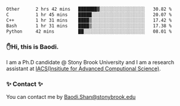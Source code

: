 <!--START_SECTION:waka-->

```txt
Other      2 hrs 42 mins   ███████▓░░░░░░░░░░░░░░░░░   30.82 %
C          1 hr 45 mins    █████░░░░░░░░░░░░░░░░░░░░   20.07 %
C++        1 hr 31 mins    ████▒░░░░░░░░░░░░░░░░░░░░   17.42 %
Bash       1 hr 31 mins    ████▒░░░░░░░░░░░░░░░░░░░░   17.38 %
Python     42 mins         ██░░░░░░░░░░░░░░░░░░░░░░░   08.01 %
```

<!--END_SECTION:waka-->

### ✋Hi, this is Baodi. 

I am a Ph.D candidate @ Stony Brook University and I am a research assistant at [IACS(Insitiute for Advanced Computional Science)](https://iacs.stonybrook.edu/).

### ✨ Contact ✨

You can contact me by [Baodi.Shan@stonybrook.edu](mailto:Baodi.Shan@stonybrook.edu)





<!--
[![Anurag's GitHub stats](https://github-readme-stats.vercel.app/api?username=lwshanbd&theme=jolly&show_icons=true&count_private=true&include_all_commits=true)](https://github.com/anuraghazra/github-readme-stats)
**lwshanbd/lwshanbd** is a ✨ _special_ ✨ repository because its `README.md` (this file) appears on your GitHub profile.

Here are some ideas to get you started:

- 🔭 I’m currently working on ...
- 🌱 I’m currently learning ...
- 👯 I’m looking to collaborate on ...
- 🤔 I’m looking for help with ...
- 💬 Ask me about ...
- 📫 How to reach me: ...
- 😄 Pronouns: ...
- ⚡ Fun fact: ...
-->
